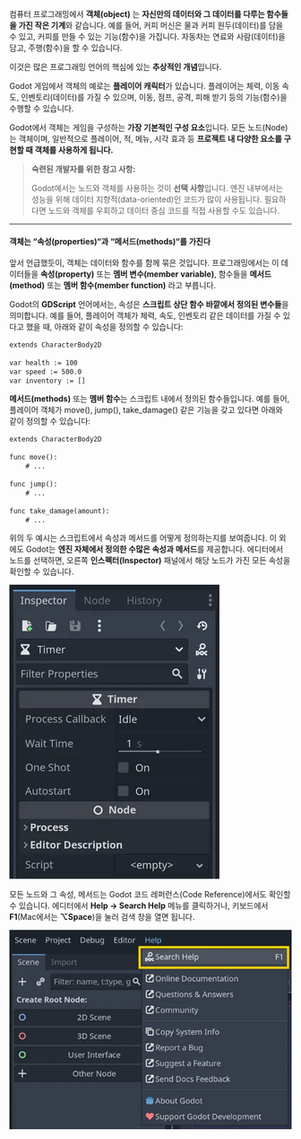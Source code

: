 컴퓨터 프로그래밍에서 **객체(object)** 는 **자신만의 데이터와 그 데이터를 다루는 함수들을 가진 작은 기계**와 같습니다.
예를 들어, 커피 머신은 물과 커피 원두(데이터)를 담을 수 있고, 커피를 만들 수 있는 기능(함수)을 가집니다.
자동차는 연료와 사람(데이터)을 담고, 주행(함수)을 할 수 있습니다.

이것은 많은 프로그래밍 언어의 핵심에 있는 **추상적인 개념**입니다.

Godot 게임에서 객체의 예로는 **플레이어 캐릭터**가 있습니다.
플레이어는 체력, 이동 속도, 인벤토리(데이터)를 가질 수 있으며, 이동, 점프, 공격, 피해 받기 등의 기능(함수)을 수행할 수 있습니다.

Godot에서 객체는 게임을 구성하는 **가장 기본적인 구성 요소**입니다.
모든 노드(Node)는 객체이며, 일반적으로 플레이어, 적, 메뉴, 시각 효과 등 **프로젝트 내 다양한 요소를 구현할 때 객체를 사용하게 됩니다.**

> **숙련된 개발자를 위한 참고 사항:**
> 
> Godot에서는 노드와 객체를 사용하는 것이 **선택 사항**입니다.
> 엔진 내부에서는 성능을 위해 데이터 지향적(data-oriented)인 코드가 많이 사용됩니다.
> 필요하다면 노드와 객체를 우회하고  데이터 중심 코드를 직접 사용할 수도 있습니다.

---

#### 객체는 “속성(properties)“과 “메서드(methods)“를 가진다

앞서 언급했듯이, 객체는 데이터와 함수를 함께 묶은 것입니다.
프로그래밍에서는 이 데이터들을 **속성(property)** 또는 **멤버 변수(member variable)**,
함수들을 **메서드(method)** 또는 **멤버 함수(member function)** 라고 부릅니다.

Godot의 **GDScript** 언어에서는, 속성은 **스크립트 상단 함수 바깥에서 정의된 변수들**을 의미합니다.
예를 들어, 플레이어 객체가 체력, 속도, 인벤토리 같은 데이터를 가질 수 있다고 했을 때, 아래와 같이 속성을 정의할 수 있습니다:

```gdscript
extends CharacterBody2D

var health := 100
var speed := 500.0
var inventory := []
```

**메서드(methods)** 또는 **멤버 함수**는 스크립트 내에서 정의된 함수들입니다.
예를 들어, 플레이어 객체가 move(), jump(), take_damage() 같은 기능을 갖고 있다면 아래와 같이 정의할 수 있습니다:

```gdscript
extends CharacterBody2D

func move():
	# ...

func jump():
	# ...

func take_damage(amount):
	# ...
```

위의 두 예시는 스크립트에서 속성과 메서드를 어떻게 정의하는지를 보여줍니다.
이 외에도 Godot는 **엔진 자체에서 정의한 수많은 속성과 메서드**를 제공합니다.
에디터에서 노드를 선택하면, 오른쪽 **인스펙터(Inspector)** 패널에서 해당 노드가 가진 모든 속성을 확인할 수 있습니다.

![editor_dock_inspector_timer_properties.webp](images/editor_dock_inspector_timer_properties.webp)

모든 노드와 그 속성, 메서드는 Godot 코드 레퍼런스(Code Reference)에서도 확인할 수 있습니다.
에디터에서 **Help -> Search Help** 메뉴를 클릭하거나, 키보드에서 **F1**(Mac에서는 **⌥Space**)을 눌러 검색 창을 열면 됩니다.

![editor_menu_search_help.webp](images/editor_menu_search_help.webp)
